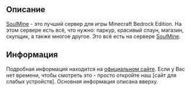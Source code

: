 ## Описание
 [SoulMine](http://smine.ml) - это лучший сервер для игры Minecraft Bedrock Edition.
 На этом сервере есть всё, что нужно: паркур, красивый спаун, магазин, скупщик, а также многое другое. Это всё есть на сервере [SoulMine](http://smine.ml).

 ## Информация
 Подробная информация находится на [официальном сайте](http://smine.ml). Если у Вас нет времени, чтобы смотреть это - просто откройте наш [сайт для слабых устройств].
 Основная информация описана вверху.
